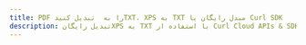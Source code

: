 ---title: PDF را به  تبدیل کنیدTXT، XPS به TXT مبدل رایگان یا Curl SDKdescription: تبدیل رایگانXPS به TXT با استفاده از Curl Cloud APIs & SDK همچنین اسناد PDF را در Cloud ایجاد، ویرایش و رندر کنید.---